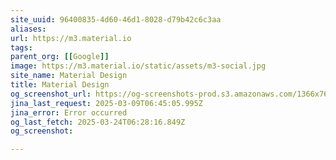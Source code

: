```yaml
---
site_uuid: 96400835-4d60-46d1-8028-d79b42c6c3aa
aliases: 
url: https://m3.material.io
tags: 
parent_org: [[Google]]
image: https://m3.material.io/static/assets/m3-social.jpg
site_name: Material Design
title: Material Design
og_screenshot_url: https://og-screenshots-prod.s3.amazonaws.com/1366x768/80/false/56f060d26c0d011a63735a0d1e9c3359dac35ad71d2f7b52a923ef3feec3055a.jpeg
jina_last_request: 2025-03-09T06:45:05.995Z
jina_error: Error occurred
og_last_fetch: 2025-03-24T06:28:16.849Z
og_screenshot: 

---
```


